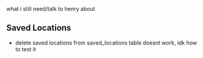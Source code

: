 what i still need/talk to henry about
## Saved Locations
- delete saved locations from saved_locations table doesnt work, idk how to test it

